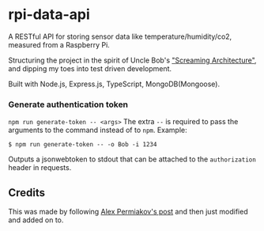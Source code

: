 # rpi-data-api
A RESTful API for storing sensor data like temperature/humidity/co2, measured from a Raspberry Pi. 

Structuring the project in the spirit of Uncle Bob's ["Screaming Architecture"](https://youtu.be/2dKZ-dWaCiU?t=1403), and dipping my toes into test driven development.

Built with Node.js, Express.js, TypeScript, MongoDB(Mongoose).

### Generate authentication token
`npm run generate-token -- <args>`
The extra `--` is required to pass the arguments to the command instead of to `npm`.
Example:
```
$ npm run generate-token -- -o Bob -i 1234
```
Outputs a jsonwebtoken to stdout that can be attached to the `authorization` header in requests.

## Credits
This was made by following [Alex Permiakov's post](https://itnext.io/production-ready-node-js-rest-apis-setup-using-typescript-postgresql-and-redis-a9525871407) and then just modified and added on to.
